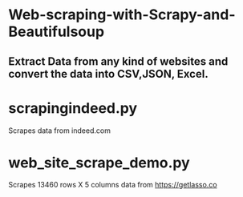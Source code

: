 # Web-scraping-with-Scrapy-and-Beautifulsoup
## Extract Data from any kind of websites and convert the data into CSV,JSON, Excel.
# scrapingindeed.py
Scrapes data from indeed.com 
# web_site_scrape_demo.py
Scrapes 13460 rows X 5 columns data from https://getlasso.co
